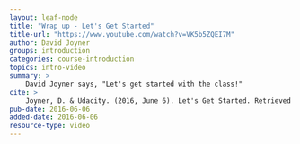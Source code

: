 ```yaml
---
layout: leaf-node
title: "Wrap up - Let's Get Started"
title-url: "https://www.youtube.com/watch?v=VK5b5ZQEI7M"
author: David Joyner
groups: introduction
categories: course-introduction
topics: intro-video
summary: >
    David Joyner says, "Let's get started with the class!"
cite: >
    Joyner, D. & Udacity. (2016, June 6). Let's Get Started. Retrieved from https://www.youtube.com/watch?v=VK5b5ZQEI7M
pub-date: 2016-06-06
added-date: 2016-06-06
resource-type: video
---
```

